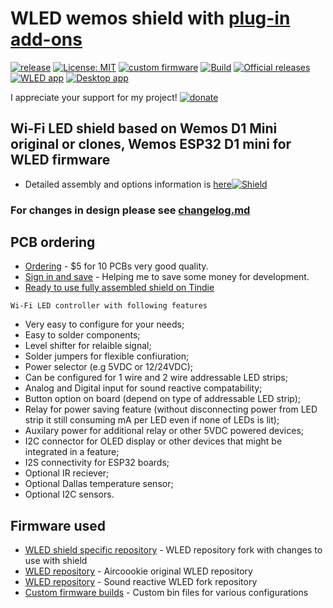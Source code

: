 # WLED wemos shield with [plug-in add-ons](https://github.com/srg74/WLED-wemos-shield/tree/master/resources/Add-ons)

[![release](https://img.shields.io/github/v/release/srg74/WLED-wemos-shield)](https://img.shields.io/github/v/release/srg74/WLED-wemos-shield)
[![License: MIT](https://img.shields.io/badge/License-MIT-blue.svg?style=flat-square)](https://github.com/srg74/WLED-wemos-shield/blob/master/LICENSE)
[![custom firmware](https://img.shields.io/static/v1?label=Custom&message=firmware&color=blue&style=flat-square)](https://github.com/srg74/WLED-wemos-shield/tree/master/resources/Firmware)
[![Build](https://img.shields.io/travis/com/srg74/WLED?style=flat-square)](https://travis-ci.com/srg74/WLED.svg?branch=WLED_wemos_shield)
[![Official releases](https://img.shields.io/static/v1?label=WLED&message=firmware&color=green&style=flat-square)](https://github.com/Aircoookie/WLED/releases)
[![WLED app](https://img.shields.io/static/v1?label=WLED&message=app&color=green&style=flat-square)](https://github.com/Aircoookie/WLED-App)
[![Desktop app](https://img.shields.io/static/v1?label=WLED&message=Desktop-app&color=violet&style=flat-square)](https://github.com/WoodyLetsCode/WLED-GUI/releases/)

I appreciate your support for my project! [![donate](https://www.paypalobjects.com/en_US/i/btn/btn_donateCC_LG.gif)](https://www.paypal.com/donate/?hosted_button_id=VU7L89Z2RR7S4)

## Wi-Fi LED shield based on Wemos D1 Mini original or clones, Wemos ESP32 D1 mini for WLED firmware

- Detailed assembly and options information is [here](https://github.com/srg74/WLED-wemos-shield/blob/master/resources/Enclosure/Board%20with%20OLED.jpg)[![Shield](https://github.com/srg74/WLED-wemos-shield/blob/master/resources/Enclosure/Board%20with%20OLED.jpg)](https://github.com/srg74/WLED-wemos-shield/wiki)

### For changes in design please see [changelog.md](https://github.com/srg74/WLED-wemos-shield/blob/master/Changelog.md)

## PCB ordering

- [Ordering](https://www.pcbway.com/project/shareproject/WLED_wemos_shield.html) - $5 for 10 PCBs very good quality.
- [Sign in and save](https://www.pcbway.com/setinvite.aspx?inviteid=83580) - Helping me to save some money for development.
- [Ready to use fully assembled shield on Tindie](https://www.tindie.com/stores/serg74)

```Wi-Fi LED controller with following features```

- Very easy to configure for your needs;
- Easy to solder components;
- Level shifter for relaible signal;
- Solder jumpers for flexible confiuration;
- Power selector (e.g 5VDC or 12/24VDC);
- Can be configured for 1 wire and 2 wire addressable LED strips;
- Analog and Digital input for sound reactive compatability;
- Button option on board (depend on type of addressable LED strip);
- Relay for power saving feature (without disconnecting power from LED strip it still consuming mA per LED even if none of LEDs is lit);
- Auxilary power for additional relay or other 5VDC powered devices;
- I2C connector for OLED display or other devices that might be integrated in a feature;
- I2S connectivity for ESP32 boards;
- Optional IR reciever;
- Optional Dallas temperature sensor;
- Optional I2C sensors.

## Firmware used

- [WLED shield specific repository](https://github.com/srg74/WLED/tree/WLED_wemos_shield) - WLED repository fork with changes to use with shield
- [WLED repository](https://github.com/Aircoookie/WLED) - Aircoookie original WLED repository
- [WLED repository](https://github.com/atuline/WLED) - Sound reactive WLED fork repository
- [Custom firmware builds](https://github.com/srg74/WLED-wemos-shield/tree/master/resources/Firmware) - Custom bin files for various configurations
